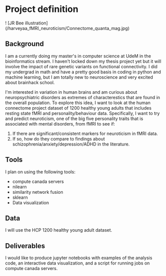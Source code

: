 # Project definition

! [JR Bee illustration] (/harveyaa_fMRI_neuroticism/Connectome_quanta_mag.jpg)

## Background
I am a currently doing my master's in computer science at UdeM in the bioinformatics stream. I haven't locked down my thesis project yet but it will involve the impact of rare genetic variants on functional connectivity. I did my undergrad in math and have a pretty good basis in coding in python and machine learning, but I am totally new to neuroscience and very excited about brainhack school.

I'm interested in variation in human brains and am curious about neuropsychiatric disorders as extremes of characterestics that are found in the overall population. To explore this idea, I want to look at the human connectome project dataset of 1200 healthy young adults that includes resting state fMRI and personality/behaviour data. Specifically, I want to try and predict neuroticism, one of the big five personality traits that is associated with mental disorders, from fMRI to see if:
1. If there are significant/consistent markers for neuroticism in fMRI data.
2. If so, how do they compare to findings about schizophrenia/anxiety/depression/ADHD in the literature.

<!-- Possibly try to predict other behavioural features-->
<!-- I find trying to predict neuroticism especially interesting because we know that the changes in connectivity due to neuropsychiatric disorders are not specific, so it seems likely that if there is a pattern for neuroticism that it would be similar.-->

## Tools
I plan on using the following tools:
 * compute canada servers
 * nilearn
 * similarity network fusion
 * sklearn
 * Data visualization

## Data
I will use the HCP 1200 healthy young adult dataset.

## Deliverables
I would like to produce jupyter notebooks with examples of the analysis code, an interactive data visualization, and a script for running jobs on compute canada servers.
